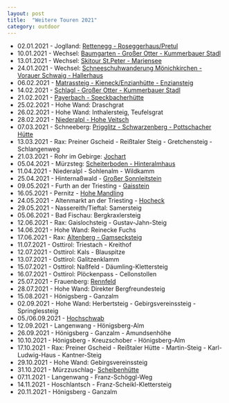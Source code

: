 ```yaml
---
layout: post
title:  "Weitere Touren 2021"
category: outdoor
---
```

* 02.01.2021 - Joglland: [Rettenegg - Roseggerhaus/Pretul](https://www.alpenvereinaktiv.com/s/xfvcr)
* 10.01.2021 - Wechsel: [Baumgarten - Großer Otter - Kummerbauer Stadl](https://www.alpenvereinaktiv.com/s/xqUgt)
* 13.01.2021 - Wechsel: [Skitour St.Peter - Mariensee](https://www.alpenvereinaktiv.com/s/yCJuE) 
* 24.01.2021 - Wechsel: [Schneeschuhwanderung Mönichkirchen - Vorauer Schwaig - Hallerhaus](https://www.alpenvereinaktiv.com/s/y9aeA)
* 06.02.2021 - [Matrassteig - Kieneck/Enzianhütte - Enziansteig](https://www.alpenvereinaktiv.com/s/xfyfH)
* 14.02.2021 - [Schlagl - Großer Otter - Kummerbauer Stadl](https://www.alpenvereinaktiv.com/s/ydvgv)
* 21.02.2021 - [Payerbach - Speckbacherhütte](https://www.alpenvereinaktiv.com/s/kRoM)
* 25.02.2021 - Hohe Wand: Draschgrat
* 26.02.2021 - Hohe Wand: Inthalersteig, Teufelsgrat
* 28.02.2021 - [Niederalpl - Hohe Veitsch](https://www.alpenvereinaktiv.com/s/yyzpX)
* 07.03.2021 - Schneeberg: [Prigglitz - Schwarzenberg - Pottschacher Hütte](https://www.alpenvereinaktiv.com/s/zB3eE)
* 13.03.2021 - Rax: Preiner Gscheid - Reißtaler Steig - Gretchensteig - Schlangenweg
* 21.03.2021 - Rohr im Gebirge: [Jochart](https://www.alpenvereinaktiv.com/s/yVHRa)
* 05.04.2021 - Mürzsteg: [Scheiterboden - Hinteralmhaus](https://www.alpenvereinaktiv.com/s/xnoKX)
* 11.04.2021 - Niederalpl - Sohlenalm - Wildkamm
* 25.04.2021 - Hinternaßwald - [Großer Sonnleitstein](https://www.alpenvereinaktiv.com/s/xK99k)
* 09.05.2021 - Furth an der Triesting - [Gaisstein](https://www.alpenvereinaktiv.com/s/IOvmfB)
* 16.05.2021 - Pernitz - [Hohe Mandling](https://www.alpenvereinaktiv.com/s/IIGWdP)  
* 24.05.2021 - Altenmarkt an der Triesting - [Hocheck](https://www.alpenvereinaktiv.com/s/IIGVmX)
* 29.05.2021 - Nassereith/Tieftal: Samersteig
* 05.06.2021 - Bad Fischau: Bergkraxlersteig
* 12.06.2021 - Rax: Gaislochsteig - Gustav-Jahn-Steig
* 14.06.2021 - Hohe Wand: Reinecke Fuchs
* 17.06.2021 - Rax: [Altenberg - Gamsecksteig](https://www.alpenvereinaktiv.com/s/IZByoi)
* 11.07.2021 - Osttirol: Triestach - Kreithof
* 12.07.2021 - Osttirol: Kals - Blauspitze
* 13.07.2021 - Osttirol: Galitzenklamm
* 15.07.2021 - Osttirol: Naßfeld - Däumling-Klettersteig
* 16.07.2021 - Osttirol: Plöckenpass - Cellonstollen
* 25.07.2021 - Frauenberg: [Rennfeld](https://www.alpenvereinaktiv.com/s/I3EAwv)
* 28.07.2021 - Hohe Wand: Direkter Bergfreundesteig
* 15.08.2021 - Hönigsberg - Ganzalm
* 02.09.2021 - Hohe Wand: Herbertsteig - Gebirgsvereinssteig - Springlessteig
* 05./06.09.2021 - [Hochschwab](https://www.alpenvereinaktiv.com/s/I4atKM)
* 12.09.2021 - Langenwang - Hönigsberg-Alm
* 26.09.2021 - Hönigsberg - Ganzalm - Amundsenhöhe
* 10.10.2021 - Hönigsberg - Kreuzschober - Hönigsberg-Alm
* 17.10.2021 - Rax: Preiner Gscheid - Reißtaler Hütte - Martin-Steig - Karl-Ludwig-Haus - Kantner-Steig
* 29.10.2021 - Hohe Wand: Gebirgsvereinssteig
* 31.10.2021 - Mürzzuschlag- [Scheibenhütte](https://www.alpenvereinaktiv.com/s/IG9nST)
* 07.11.2021 - Langenwang - Franz-Schöggl-Weg
* 14.11.2021 - Hoschlantsch - Franz-Scheikl-Klettersteig
* 20.11.2021 - Hönigsberg - Ganzalm
